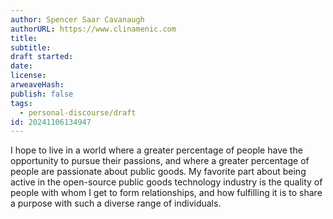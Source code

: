 ```yaml
---
author: Spencer Saar Cavanaugh
authorURL: https://www.clinamenic.com
title: 
subtitle: 
draft started: 
date: 
license: 
arweaveHash: 
publish: false
tags:
  - personal-discourse/draft
id: 20241106134947
---
```

I hope to live in a world where a greater percentage of people have the opportunity to pursue their passions, and where a greater percentage of people are passionate about public goods. My favorite part about being active in the open-source public goods technology industry is the quality of people with whom I get to form relationships, and how fulfilling it is to share a purpose with such a diverse range of individuals.